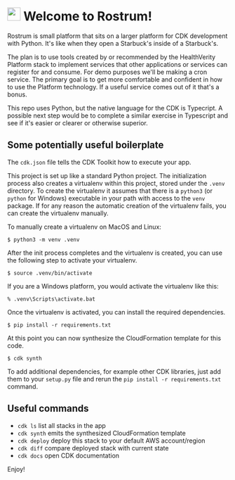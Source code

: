 # <img alt="rostrum on a platform" width="30px" src="https://qph.cf2.quoracdn.net/main-qimg-ae798e187d82561d5e98a8802a57bc30-lq" /> Welcome to Rostrum!

Rostrum is small platform that sits on a larger platform for CDK development with Python. It's like when they open a Starbuck's inside of a Starbuck's.

The plan is to use tools created by or recommended by the HealthVerity Platform stack to implement services that other applications or services can register for and consume. For demo purposes we'll be making a cron service. The primary goal is to get more comfortable and confident in how to use the Platform technology. If a useful service comes out of it that's a bonus.

This repo uses Python, but the native language for the CDK is Typecript. A possible next step would be to complete a similar exercise in Typescript and see if it's easier or clearer or otherwise superior.

## Some potentially useful boilerplate

The `cdk.json` file tells the CDK Toolkit how to execute your app.

This project is set up like a standard Python project. The initialization
process also creates a virtualenv within this project, stored under the `.venv`
directory. To create the virtualenv it assumes that there is a `python3`
(or `python` for Windows) executable in your path with access to the `venv`
package. If for any reason the automatic creation of the virtualenv fails,
you can create the virtualenv manually.

To manually create a virtualenv on MacOS and Linux:

```
$ python3 -m venv .venv
```

After the init process completes and the virtualenv is created, you can use the following
step to activate your virtualenv.

```
$ source .venv/bin/activate
```

If you are a Windows platform, you would activate the virtualenv like this:

```
% .venv\Scripts\activate.bat
```

Once the virtualenv is activated, you can install the required dependencies.

```
$ pip install -r requirements.txt
```

At this point you can now synthesize the CloudFormation template for this code.

```
$ cdk synth
```

To add additional dependencies, for example other CDK libraries, just add
them to your `setup.py` file and rerun the `pip install -r requirements.txt`
command.

## Useful commands

- `cdk ls` list all stacks in the app
- `cdk synth` emits the synthesized CloudFormation template
- `cdk deploy` deploy this stack to your default AWS account/region
- `cdk diff` compare deployed stack with current state
- `cdk docs` open CDK documentation

Enjoy!
